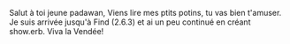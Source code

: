 Salut à toi jeune padawan,
Viens lire mes ptits potins, tu vas bien t'amuser.
Je suis arrivée jusqu'à Find (2.6.3) et ai un peu continué en créant show.erb. 
Viva la Vendée!
